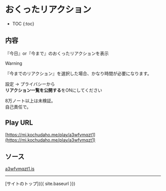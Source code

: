# おくったリアクション

* TOC
{:toc}

## 内容
『今日』or『今まで』のおくったリアクションを表示  

> [!WARNING]
> 『今までのリアクション』を選択した場合、かなり時間が必要になります。
>
> 設定 -> プライバシーから  
> **リアクション一覧を公開する**をONにしてください
>
> 8万ノート以上は未検証。  
> 自己責任で。

## Play URL

[https://mi.kochudaho.me/play/a3wfvmqzt1](https://mi.kochudaho.me/play/a3wfvmqzt1)

## ソース

[a3wfvmqzt1.is](https://github.com/elysion-pre/MisskeyPlay/blob/main/src/kochudaho/a3wfvmqzt1.is)

----

[サイトのトップ]({{ site.baseurl }})
